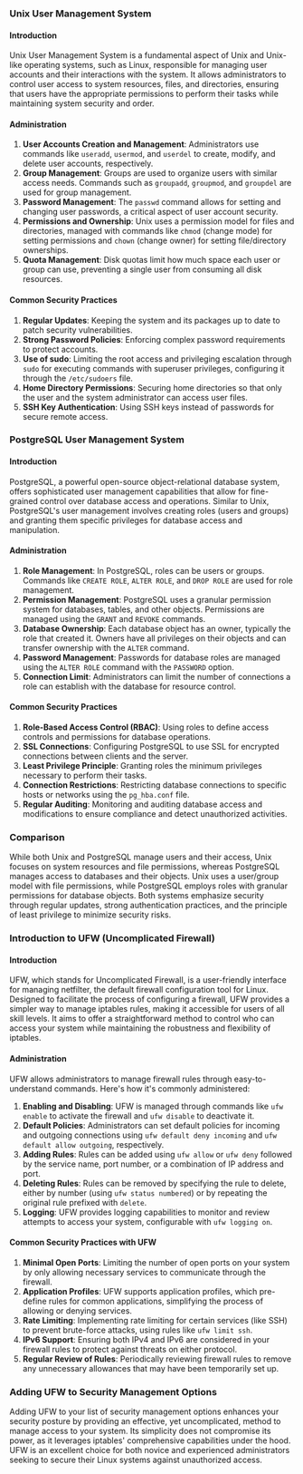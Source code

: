 ### Unix User Management System

#### Introduction

Unix User Management System is a fundamental aspect of Unix and Unix-like operating systems, such as Linux, responsible for managing user accounts and their interactions with the system. It allows administrators to control user access to system resources, files, and directories, ensuring that users have the appropriate permissions to perform their tasks while maintaining system security and order.

#### Administration

1. **User Accounts Creation and Management**: Administrators use commands like `useradd`, `usermod`, and `userdel` to create, modify, and delete user accounts, respectively.
2. **Group Management**: Groups are used to organize users with similar access needs. Commands such as `groupadd`, `groupmod`, and `groupdel` are used for group management.
3. **Password Management**: The `passwd` command allows for setting and changing user passwords, a critical aspect of user account security.
4. **Permissions and Ownership**: Unix uses a permission model for files and directories, managed with commands like `chmod` (change mode) for setting permissions and `chown` (change owner) for setting file/directory ownerships.
5. **Quota Management**: Disk quotas limit how much space each user or group can use, preventing a single user from consuming all disk resources.

#### Common Security Practices

1. **Regular Updates**: Keeping the system and its packages up to date to patch security vulnerabilities.
2. **Strong Password Policies**: Enforcing complex password requirements to protect accounts.
3. **Use of sudo**: Limiting the root access and privileging escalation through `sudo` for executing commands with superuser privileges, configuring it through the `/etc/sudoers` file.
4. **Home Directory Permissions**: Securing home directories so that only the user and the system administrator can access user files.
5. **SSH Key Authentication**: Using SSH keys instead of passwords for secure remote access.

### PostgreSQL User Management System

#### Introduction

PostgreSQL, a powerful open-source object-relational database system, offers sophisticated user management capabilities that allow for fine-grained control over database access and operations. Similar to Unix, PostgreSQL's user management involves creating roles (users and groups) and granting them specific privileges for database access and manipulation.

#### Administration

1. **Role Management**: In PostgreSQL, roles can be users or groups. Commands like `CREATE ROLE`, `ALTER ROLE`, and `DROP ROLE` are used for role management.
2. **Permission Management**: PostgreSQL uses a granular permission system for databases, tables, and other objects. Permissions are managed using the `GRANT` and `REVOKE` commands.
3. **Database Ownership**: Each database object has an owner, typically the role that created it. Owners have all privileges on their objects and can transfer ownership with the `ALTER` command.
4. **Password Management**: Passwords for database roles are managed using the `ALTER ROLE` command with the `PASSWORD` option.
5. **Connection Limit**: Administrators can limit the number of connections a role can establish with the database for resource control.

#### Common Security Practices

1. **Role-Based Access Control (RBAC)**: Using roles to define access controls and permissions for database operations.
2. **SSL Connections**: Configuring PostgreSQL to use SSL for encrypted connections between clients and the server.
3. **Least Privilege Principle**: Granting roles the minimum privileges necessary to perform their tasks.
4. **Connection Restrictions**: Restricting database connections to specific hosts or networks using the `pg_hba.conf` file.
5. **Regular Auditing**: Monitoring and auditing database access and modifications to ensure compliance and detect unauthorized activities.

### Comparison

While both Unix and PostgreSQL manage users and their access, Unix focuses on system resources and file permissions, whereas PostgreSQL manages access to databases and their objects. Unix uses a user/group model with file permissions, while PostgreSQL employs roles with granular permissions for database objects. Both systems emphasize security through regular updates, strong authentication practices, and the principle of least privilege to minimize security risks.

### Introduction to UFW (Uncomplicated Firewall)

#### Introduction

UFW, which stands for Uncomplicated Firewall, is a user-friendly interface for managing netfilter, the default firewall configuration tool for Linux. Designed to facilitate the process of configuring a firewall, UFW provides a simpler way to manage iptables rules, making it accessible for users of all skill levels. It aims to offer a straightforward method to control who can access your system while maintaining the robustness and flexibility of iptables.

#### Administration

UFW allows administrators to manage firewall rules through easy-to-understand commands. Here's how it's commonly administered:

1. **Enabling and Disabling**: UFW is managed through commands like `ufw enable` to activate the firewall and `ufw disable` to deactivate it.
2. **Default Policies**: Administrators can set default policies for incoming and outgoing connections using `ufw default deny incoming` and `ufw default allow outgoing`, respectively.
3. **Adding Rules**: Rules can be added using `ufw allow` or `ufw deny` followed by the service name, port number, or a combination of IP address and port.
4. **Deleting Rules**: Rules can be removed by specifying the rule to delete, either by number (using `ufw status numbered`) or by repeating the original rule prefixed with `delete`.
5. **Logging**: UFW provides logging capabilities to monitor and review attempts to access your system, configurable with `ufw logging on`.

#### Common Security Practices with UFW

1. **Minimal Open Ports**: Limiting the number of open ports on your system by only allowing necessary services to communicate through the firewall.
2. **Application Profiles**: UFW supports application profiles, which pre-define rules for common applications, simplifying the process of allowing or denying services.
3. **Rate Limiting**: Implementing rate limiting for certain services (like SSH) to prevent brute-force attacks, using rules like `ufw limit ssh`.
4. **IPv6 Support**: Ensuring both IPv4 and IPv6 are considered in your firewall rules to protect against threats on either protocol.
5. **Regular Review of Rules**: Periodically reviewing firewall rules to remove any unnecessary allowances that may have been temporarily set up.

### Adding UFW to Security Management Options

Adding UFW to your list of security management options enhances your security posture by providing an effective, yet uncomplicated, method to manage access to your system. Its simplicity does not compromise its power, as it leverages iptables' comprehensive capabilities under the hood. UFW is an excellent choice for both novice and experienced administrators seeking to secure their Linux systems against unauthorized access.